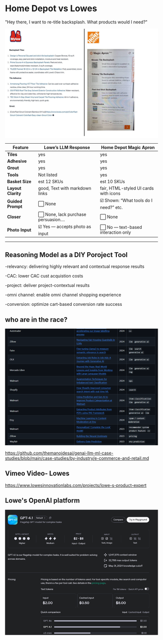 # Home Depot vs Lowes

"Hey there, I want to re-title backsplash. What products would I need?"

![Apron](./archive/compared.jpg)


| Feature           | Lowe’s LLM Response              | Home Depot Magic Apron             |
|------------------|----------------------------------|------------------------------------|
| **Tiles**         | yes   | yes |
| **Adhesive**      | yes | yes     |
| **Grout**         | yes   | yes |
| **Tools**         | Not listed                    | yes |
| **Basket Size**  | est 12 SKUs | est 10 SKUs |
| **Layout Clarity**        | good, Text with markdown links         | fair, HTML-styled UI cards with icons    |
| **Guided Prompt** | ⬜ None                           | ☑️ Shown: “What tools do I need?” etc. |
| **Closer** | ⬜ None, lack purchase persuasion....                           | ⬜ None |
| **Photo Input**   | ☑️ Yes — accepts photo as input  | ⬜ No — text-based interaction only |


----

## Reasoning Model as a DIY Poroject Tool

-relevancy: delivering highly relevant and contextual response results

-CAC: lower CAC cust acquistion costs

-project: deliver project-contextual results

-omni channel: enable omni channel shopping experience

-conversion: optimize cart-based conversion rate success

## who are in the race?

![alt text](image-4.png)

https://github.com/themanojdesai/genai-llm-ml-case-studies/blob/main/case-studies/by-industry/e-commerce-and-retail.md

## Vimeo Video- Lowes

https://www.lowesinnovationlabs.com/projects/lowe-s-product-expert

## Lowe's OpenAI platform
![alt text](image-5.png)